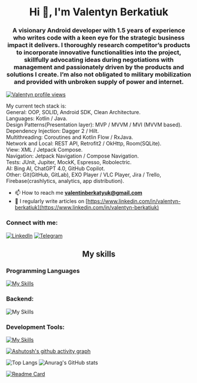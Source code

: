 <h1 align="center">Hi 👋, I'm Valentyn Berkatiuk</h1>
<h3 align="center">A visionary Android developer with 1.5 years of experience who writes code with a keen eye for the strategic business impact it delivers. I thoroughly research competitor’s products to incorporate innovative functionalities into the project, skillfully advocating ideas during negotiations with management and passionately driven by the products and solutions I create. I’m also not obligated to military mobilization and provided with unbroken supply of power and internet.</h3>

[![Valentyn profile views](https://u8views.com/api/v1/github/profiles/72772459/views/day-week-month-total-count.svg)](https://u8views.com/github/ValentynBerkatiuk)

My current tech stack is: <br>
General: OOP, SOLID, Android SDK, Clean Architecture. <br>
Languages: Kotlin / Java. <br>
Design Patterns(Presentation layer): MVP / MVVM / MVI (MVVM based). <br>
Dependency Injection: Dagger 2 / Hilt. <br>
Multithreading: Coroutines and Kotlin Flow / RxJava. <br>
Network and Local: REST API, Retrofit2 / OkHttp, Room(SQLite). <br>
View: XML / Jetpack Compose. <br>
Navigation: Jetpack Navigation / Compose Navigation. <br>
Tests: JUnit, Jupiter, MockK, Espresso, Robolectric. <br>
AI: Bing AI, ChatGPT 4.0, GitHub Copilot. <br>
Other: Git(GitHub, GitLab), EXO Player / VLC Player, Jira / Trello, Firebase(crashlytics, analytics, app distribution). <br>

- 📫 How to reach me **valentinberkatyuk@gmail.com**
- 📝 I regularly write articles on [https://www.linkedin.com/in/valentyn-berkatiuk](https://www.linkedin.com/in/valentyn-berkatiuk)

<h3 align="left">Connect with me:</h3>

[![LinkedIn](https://img.shields.io/badge/LinkedIn-0077B5?style=for-the-badge&logo=linkedin&logoColor=white)](https://www.linkedin.com/in/valentyn-berkatiuk/)
[![Telegram](https://img.shields.io/badge/Telegram-2CA5E0?style=for-the-badge&logo=telegram&logoColor=white)](https://t.me/Valentyn_Berkut)

<h2 align="center">My skills</h3>
<h3 align="left">Programming Languages</h3>

[![My Skills](https://skillicons.dev/icons?i=kotlin,java)](https://skillicons.dev)

<h3 align="left">Backend:</h3>

![My Skills](https://skillicons.dev/icons?i=ktor,sqlite)

<h3 align="left">Development Tools: </h3>

[![My Skills](https://skillicons.dev/icons?i=androidstudio,idea,git,github,gitlab)](https://skillicons.dev)

[![Ashutosh's github activity graph](https://github-readme-activity-graph.vercel.app/graph?username=ValentynBerkatiuk&theme=gotham)](https://github.com/ashutosh00710/github-readme-activity-graph)

![Top Langs](https://github-readme-stats.vercel.app/api/top-langs/?username=ValentynBerkatiuk&size_weight=0&count_weight=1&theme=gotham)
![Anurag's GitHub stats](https://github-readme-stats.vercel.app/api?username=ValentynBerkatiuk&show_icons=true&theme=gotham)

[![Readme Card](https://github-readme-stats.vercel.app/api/pin/?username=ValentynBerkatiuk&repo=github-readme-stats)](https://github.com/anuraghazra/github-readme-stats)
